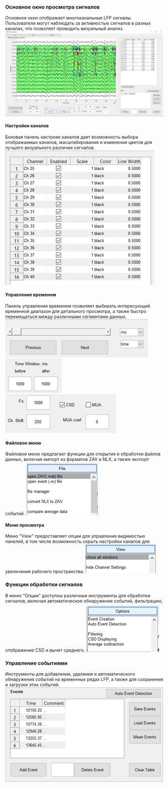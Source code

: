 
### Основное окно просмотра сигналов
Основное окно отображает многоканальные LFP сигналы. Пользователи могут наблюдать за активностью сигналов в разных каналах, что позволяет проводить визуальный анализ.
![Основное окно просмотра](https://github.com/ta3map/EasyViewer/blob/main/images//MainWindow.PNG)

#### Настройки каналов
Боковая панель настроек каналов дает возможность выбора отображаемых каналов, масштабирования и изменения цветов для лучшего визуального различия сигналов.
![Настройки каналов](https://github.com/ta3map/EasyViewer/blob/main/images/ChannelSettings.PNG)

#### Управление временем
Панель управления временем позволяет выбирать интересующий временной диапазон для детального просмотра, а также быстро перемещаться между различными сегментами данных.
![Пролистывание](https://github.com/ta3map/EasyViewer/blob/main/images/time1.PNG)
![Диапазон отображения](https://github.com/ta3map/EasyViewer/blob/main/images/time2.png)
![Дополнительные Функции](https://github.com/ta3map/EasyViewer/blob/main/images/time3.png)

#### Файловое меню
Файловое меню предлагает функции для открытия и обработки файлов данных, включая импорт из форматов ZAV и NLX, а также экспорт событий.
![Файловое Меню](https://github.com/ta3map/EasyViewer/blob/main/images/FileMenu.png)

#### Меню просмотра
Меню "View" предоставляет опции для управления видимостью панелей, в том числе возможность скрыть настройки каналов для увеличения рабочего пространства.
![Меню View](https://github.com/ta3map/EasyViewer/blob/main/images/ViewMenu.png)

### Функции обработки сигналов
В меню "Опции" доступны различные инструменты для обработки сигналов, включая автоматическое обнаружение событий, фильтрацию, отображение CSD и вычет среднего.
![Меню опций](https://github.com/ta3map/EasyViewer/blob/main/images/OptionsMenu.png)

### Управление событиями
Инструменты для добавления, удаления и автоматического обнаружения событий на временных рядах LFP, а также для сохранения и загрузки этих событий.
![Меню событий](https://github.com/ta3map/EasyViewer/blob/main/images/EventMenu.png)
